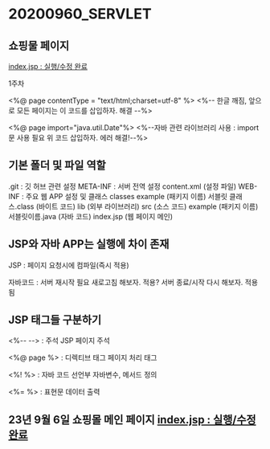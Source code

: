 # 20200960_SERVLET
## 쇼핑물 페이지
[index.jsp : 실행/수정 완료](https://g-servlet-kuanl.run.goorm.site/) 

1주차

<%@ page contentType = "text/html;charset=utf-8" %> <%-- 한글 깨짐, 앞으로 모든 페이지는 이 코드를 삽입하자. 해결 --%> 

<%@ page import="java.util.Date"%> <%--자바 관련 라이브러리 사용 : import 문 사용 필요 위 코드 삽입하자. 에러 해결!--%>

## 기본 폴더 및 파일 역할

.git : 깃 허브 관련 설정
META-INF : 서버 전역 설정
content.xml (설정 파일)
WEB-INF : 주요 웹 APP 설정 및 클래스
classes
example (패키지 이름)
서블릿 클래스.class (바이트 코드)
lib (외부 라이브러리)
src (소스 코드)
example (패키지 이름)
서블릿이름.java (자바 코드)
index.jsp (웹 페이지 메인)

## JSP와 자바 APP는 실행에 차이 존재
JSP : 페이지 요청시에 컴파일(즉시 적용)

자바코드 : 서버 재시작 필요
새로고침 해보자. 적용?
서버 종료/시작 다시 해보자. 적용됨

## JSP 태그들 구분하기
<%--		--> : 주석
JSP 페이지 주석

<%@ page	%> : 디렉티브 태그
페이지 처리 태그

<%!		%> : 자바 코드 선언부
자바변수, 메서드 정의

<%=		%> : 표현문
데이터 출력

23년 9월 6일 쇼핑몰 메인 페이지
[index.jsp : 실행/수정 완료](https://g-servlet-kuanl.run.goorm.site/) 
-------------------
